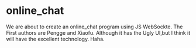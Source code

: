 # online_chat

We are about to create an online_chat program using JS WebSockte.
The First authors are Pengge and Xiaofu.
Although it has the Ugly UI,but I think it will have the excellent technology.
Haha.
